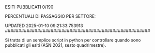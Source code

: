 ESITI PUBBLICATI 0/190 

PERCENTUALI DI PASSAGGIO PER SETTORE:

UPDATED 2025-01-10 09:21:33.753913
###################################################### 

Si tratta di un semplice script in python per controllare quando sono pubblicati gli esiti (ASN 2021, sesto quadrimestre).


